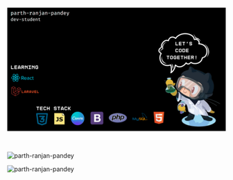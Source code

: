 ![logo](https://github.com/parth-ranjan-pandey/parth-ranjan-pandey/blob/main/parth%20git%20readme.png)

<div><br>
   <p> <img align='centre' src="https://github-readme-stats.vercel.app/api?username=parth-ranjan-pandey&show_icons=true&locale=en" alt="parth-ranjan-pandey" /> </p>
    <p><img align='centre' src="https://github-readme-streak-stats.herokuapp.com/?user=parth-ranjan-pandey&" alt="parth-ranjan-pandey" /><br><p/>
  

</div>
